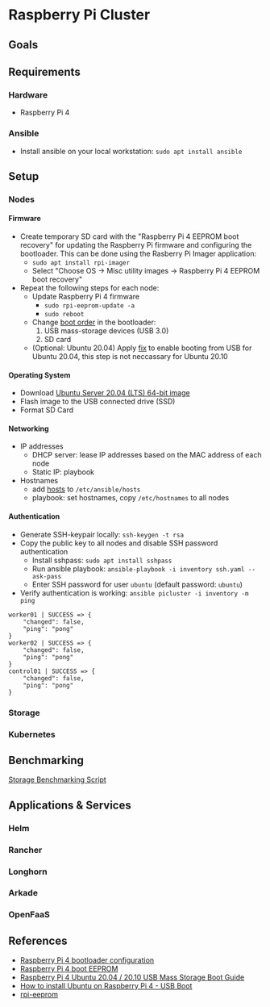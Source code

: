 # Raspberry Pi Cluster
## Goals
## Requirements
### Hardware
- Raspberry Pi 4
### Ansible
- Install ansible on your local workstation: `sudo apt install ansible`
## Setup
### Nodes
#### Firmware
- Create temporary SD card with the "Raspberry Pi 4 EEPROM boot recovery" for updating the Raspberry Pi firmware and configuring the bootloader. This can be done using the Rasberry Pi Imager application:
    - `sudo apt install rpi-imager`
    - Select "Choose OS -> Misc utility images -> Raspberry Pi 4 EEPROM boot recovery"
- Repeat the following steps for each node:
    - Update Raspberry Pi 4 firmware
        - `sudo rpi-eeprom-update -a`
        - `sudo reboot`
    - Change [boot order](./usb-boot/raspi-firmware-boot-config.sh) in the bootloader:
        1. USB mass-storage devices (USB 3.0)
        2. SD card
    - (Optional: Ubuntu 20.04) Apply [fix](./usb-boot/ubuntu-20.04-boot-fix.sh) to enable booting from USB for Ubuntu 20.04, this step is not neccassary for Ubuntu 20.10
#### Operating System
- Download [Ubuntu Server 20.04 (LTS) 64-bit image](https://ubuntu.com/download/raspberry-pi)
- Flash image to the USB connected drive (SSD)
- Format SD Card
#### Networking
- IP addresses
    - DHCP server: lease IP addresses based on the MAC address of each node
    - Static IP: playbook
- Hostnames
    - add [hosts](ansible/hosts) to `/etc/ansible/hosts`
    - playbook: set hostnames, copy `/etc/hostnames` to all nodes
#### Authentication
- Generate SSH-keypair locally: `ssh-keygen -t rsa`
- Copy the public key to all nodes and disable SSH password authentication
    - Install sshpass: `sudo apt install sshpass`
    - Run ansible playbook: `ansible-playbook -i inventory ssh.yaml --ask-pass`
    - Enter SSH password for user `ubuntu` (default password: `ubuntu`)
- Verify authentication is working: `ansible picluster -i inventory -m ping`
```
worker01 | SUCCESS => {
    "changed": false,
    "ping": "pong"
}
worker02 | SUCCESS => {
    "changed": false,
    "ping": "pong"
}
control01 | SUCCESS => {
    "changed": false,
    "ping": "pong"
}
```
### Storage
### Kubernetes

## Benchmarking
[Storage Benchmarking Script](https://github.com/TheRemote/PiBenchmarks)

## Applications & Services
### Helm
### Rancher
### Longhorn
### Arkade
### OpenFaaS


## References
- [Raspberry Pi 4 bootloader configuration
](https://www.raspberrypi.org/documentation/hardware/raspberrypi/bcm2711_bootloader_config.md)
- [Raspberry Pi 4 boot EEPROM](https://www.raspberrypi.org/documentation/hardware/raspberrypi/booteeprom.md)
- [Raspberry Pi 4 Ubuntu 20.04 / 20.10 USB Mass Storage Boot Guide](https://jamesachambers.com/raspberry-pi-4-ubuntu-20-04-usb-mass-storage-boot-guide/)
- [How to install Ubuntu on Raspberry Pi 4 - USB Boot](https://ubuntu.com/tutorials/how-to-install-ubuntu-desktop-on-raspberry-pi-4#4-optional-usb-boot)
- [rpi-eeprom](https://github.com/raspberrypi/rpi-eeprom/tree/master/firmware)